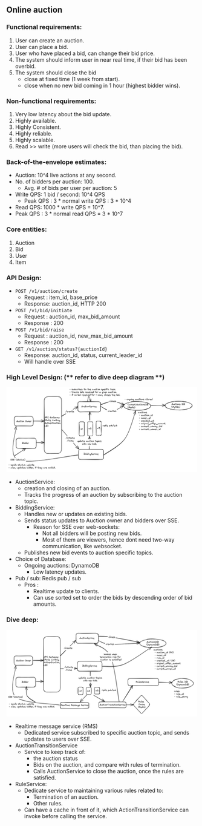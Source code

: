 ## Online auction

### Functional requirements:
1. User can create an auction.
2. User can place a bid.
3. User who have placed a bid, can change their bid price.
4. The system should inform user in near real time, if their bid has been overbid.
5. The system should close the bid
   * close at fixed time (1 week from start).
   * close when no new bid coming in 1 hour (highest bidder wins).


### Non-functional requirements:

1. Very low latency about the bid update.
2. Highly available.
3. Highly Consistent.
4. Highly reliable.
5. Highly scalable.
6. Read >> write (more users will check the bid, than placing the bid).


### Back-of-the-envelope estimates:

* Auction: 10^4 live actions at any second.
* No. of bidders per auction: 100.
  * Avg. # of bids per user per auction: 5
* Write QPS: 1 bid / second: 10^4 QPS
  * Peak QPS : 3 * normal write QPS : 3 * 10^4
* Read QPS: 1000 * write QPS = 10^7.
* Peak QPS : 3 * normal read QPS = 3 * 10^7

### Core entities:

1. Auction
2. Bid
3. User
4. Item

### API Design:

* `POST /v1/auction/create`
  * Request : item_id, base_price
  * Response: auction_id, HTTP 200
* `POST /v1/bid/initiate`
  * Request : auction_id, max_bid_amount
  * Response : 200
* `POST /v1/bid/raise`
  * Request : auction_id, new_max_bid_amount
  * Response : 200
* `GET /v1/auction/status?{auctionId}`
    - Response: auction_id, status, current_leader_id
    - Will handle over SSE

### High Level Design: (** refer to dive deep diagram **)

![](/resources/IMG_5346.png)

* AuctionService:
  * creation and closing of an auction.
  * Tracks the progress of an auction by subscribing to the auction topic.
* BiddingService:
  * Handles new or updates on existing bids.
  * Sends status updates to Auction owner and bidders over SSE.
    * Reason for SSE over web-sockets:
      * Not all bidders will be posting new bids.
      * Most of them are viewers, hence dont need two-way communication, like websocket.
  * Publishes new bid events to auction specific topics.
* Choice of Database:
    * Ongoing auctions: DynamoDB 
      * Low latency updates.
* Pub / sub: Redis pub / sub
  * Pros : 
    * Realtime update to clients.
    * Can use sorted set to order the bids by descending order of bid amounts.


### Dive deep:

![](/resources/IMG_5347.png)

* Realtime message service (RMS)
  * Dedicated service subscribed to specific auction topic, and sends updates to users over SSE.
* AuctionTransitionService
  * Service to keep track of:
    * the auction status
    * Bids on the auction, and compare with rules of termination.
    * Calls AuctionService to close the auction, once the rules are satisfied.
* RuleService:
  * Dedicate service to maintaining various rules related to:
    * Termination of an auction.
    * Other rules.
  * Can have a cache in front of it, which ActionTransitionService can invoke before calling the service.

